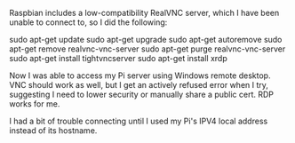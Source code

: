 Raspbian includes a low-compatibility RealVNC server, which I have been unable to connect to, so I did the following:

sudo apt-get update
sudo apt-get upgrade
sudo apt-get autoremove
sudo apt-get remove realvnc-vnc-server
sudo apt-get purge realvnc-vnc-server
sudo apt-get install tightvncserver
sudo apt-get install xrdp

Now I was able to access my Pi server using Windows remote desktop.  VNC should work as well, but I get an actively refused error when I try, suggesting I need to lower security or manually share a public cert.  RDP works for me.

I had a bit of trouble connecting until I used my Pi's IPV4 local address instead of its hostname.
